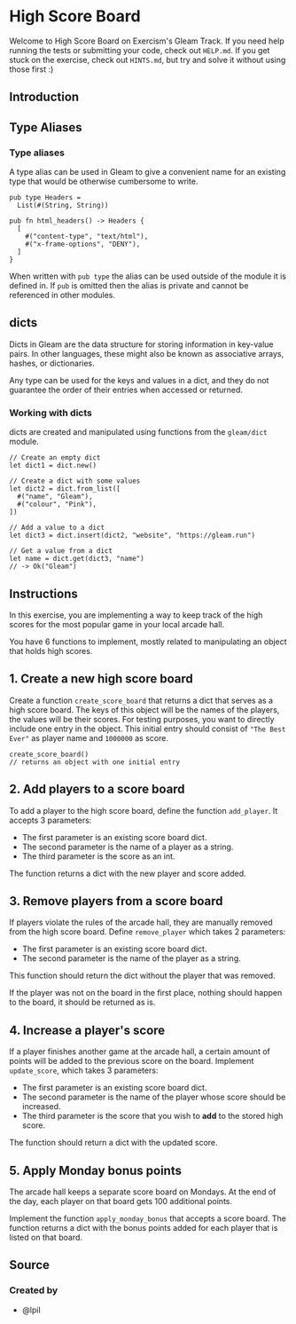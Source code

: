 # High Score Board

Welcome to High Score Board on Exercism's Gleam Track.
If you need help running the tests or submitting your code, check out `HELP.md`.
If you get stuck on the exercise, check out `HINTS.md`, but try and solve it without using those first :)

## Introduction

## Type Aliases

### Type aliases

A type alias can be used in Gleam to give a convenient name for an existing type that would be otherwise cumbersome to write.

```gleam
pub type Headers =
  List(#(String, String))

pub fn html_headers() -> Headers {
  [
    #("content-type", "text/html"),
    #("x-frame-options", "DENY"),
  ]
}
```

When written with `pub type` the alias can be used outside of the module it is defined in. If `pub` is omitted then the alias is private and cannot be referenced in other modules.

## dicts

Dicts in Gleam are the data structure for storing information in key-value pairs. In other languages, these might also be known as associative arrays, hashes, or dictionaries.

Any type can be used for the keys and values in a dict, and they do not guarantee the order of their entries when accessed or returned.

### Working with dicts

dicts are created and manipulated using functions from the `gleam/dict` module.

```gleam
// Create an empty dict
let dict1 = dict.new()

// Create a dict with some values
let dict2 = dict.from_list([
  #("name", "Gleam"),
  #("colour", "Pink"),
])

// Add a value to a dict
let dict3 = dict.insert(dict2, "website", "https://gleam.run")

// Get a value from a dict
let name = dict.get(dict3, "name")
// -> Ok("Gleam")
```

## Instructions

In this exercise, you are implementing a way to keep track of the high scores for the most popular game in your local arcade hall.

You have 6 functions to implement, mostly related to manipulating an object that holds high scores.

## 1. Create a new high score board

Create a function `create_score_board` that returns a dict that serves as a high score board.
The keys of this object will be the names of the players, the values will be their scores.
For testing purposes, you want to directly include one entry in the object.
This initial entry should consist of `"The Best Ever"` as player name and `1000000` as score.

```gleam
create_score_board()
// returns an object with one initial entry
```

## 2. Add players to a score board

To add a player to the high score board, define the function `add_player`.
It accepts 3 parameters:

- The first parameter is an existing score board dict.
- The second parameter is the name of a player as a string.
- The third parameter is the score as an int.

The function returns a dict with the new player and score added.

## 3. Remove players from a score board

If players violate the rules of the arcade hall, they are manually removed from the high score board.
Define `remove_player` which takes 2 parameters:

- The first parameter is an existing score board dict.
- The second parameter is the name of the player as a string.

This function should return the dict without the player that was removed.

If the player was not on the board in the first place, nothing should happen to the board, it should be returned as is.

## 4. Increase a player's score

If a player finishes another game at the arcade hall, a certain amount of points will be added to the previous score on the board.
Implement `update_score`, which takes 3 parameters:

- The first parameter is an existing score board dict.
- The second parameter is the name of the player whose score should be increased.
- The third parameter is the score that you wish to **add** to the stored high score.

The function should return a dict with the updated score.

## 5. Apply Monday bonus points

The arcade hall keeps a separate score board on Mondays.
At the end of the day, each player on that board gets 100 additional points.

Implement the function `apply_monday_bonus` that accepts a score board.
The function returns a dict with the bonus points added for each player that is listed on that board.

## Source

### Created by

- @lpil